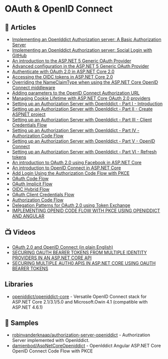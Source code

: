 # OAuth & OpenID Connect

## 📕 Articles
- [Implementing an OpenIddict Authorization server: A Basic Authorization Server](https://www.jerriepelser.com/blog/implementing-openiddict-authorization-server-part-1/)
- [Implementing an OpenIddict Authorization server: Social Login with GitHub](https://www.jerriepelser.com/blog/implementing-openiddict-authorization-server-part-2/)
- [An introduction to the ASP.NET 5 Generic OAuth Provider](https://www.jerriepelser.com/blog/introduction-to-aspnet5-generic-oauth-provider/)
- [Advanced configuration in the ASP.NET 5 Generic OAuth Provider](https://www.jerriepelser.com/blog/advanced-configuration-in-the-aspnet5-generic-oauth-provider/)
- [Authenticate with OAuth 2.0 in ASP.NET Core 2.0](https://www.jerriepelser.com/blog/authenticate-oauth-aspnet-core-2/)
- [Accessing the OIDC tokens in ASP.NET Core 2.0](https://www.jerriepelser.com/blog/accessing-tokens-aspnet-core-2/)
- [Overriding the NameClaimType when using the ASP.NET Core OpenID Connect middleware](https://www.jerriepelser.com/blog/overriding-name-claimtype-aspnetcore-oidc/)
- [Adding parameters to the OpenID Connect Authorization URL](https://www.jerriepelser.com/blog/adding-parameters-to-openid-connect-authorization-url/)
- [Managing Cookie Lifetime with ASP.NET Core OAuth 2.0 providers](https://www.jerriepelser.com/blog/managing-session-lifetime-aspnet-core-oauth-providers/)
- [Setting up an Authorization Server with OpenIddict - Part I - Introduction](https://dev.to/robinvanderknaap/setting-up-an-authorization-server-with-openiddict-part-i-introduction-4jid)
- [Setting up an Authorization Server with OpenIddict - Part II - Create ASPNET project](https://dev.to/robinvanderknaap/setting-up-an-authorization-server-with-openiddict-part-ii-create-aspnet-project-4949)
- [Setting up an Authorization Server with OpenIddict - Part III - Client Credentials Flow](https://dev.to/robinvanderknaap/setting-up-an-authorization-server-with-openiddict-part-iii-client-credentials-flow-55lp)
- [Setting up an Authorization Server with OpenIddict - Part IV - Authorization Code Flow](https://dev.to/robinvanderknaap/setting-up-an-authorization-server-with-openiddict-part-iv-authorization-code-flow-3eh8)
- [Setting up an Authorization Server with OpenIddict - Part V - OpenID Connect](https://dev.to/robinvanderknaap/setting-up-an-authorization-server-with-openiddict-part-v-openid-connect-a8j)
- [Setting up an Authorization Server with OpenIddict - Part VI - Refresh tokens](https://dev.to/robinvanderknaap/setting-up-an-authorization-server-with-openiddict-part-vi-refresh-tokens-5669)
- [An introduction to OAuth 2.0 using Facebook in ASP.NET Core](https://andrewlock.net/an-introduction-to-oauth-2-using-facebook-in-asp-net-core/)
- [An introduction to OpenID Connect in ASP.NET Core](https://andrewlock.net/an-introduction-to-openid-connect-in-asp-net-core/)
- [Add Login Using the Authorization Code Flow with PKCE](https://auth0.com/docs/flows/add-login-using-the-authorization-code-flow-with-pkce)
- [OAuth Code Flow](https://curity.io/resources/learn/oauth-code-flow/)
- [OAuth Implicit Flow](https://curity.io/resources/learn/oauth-implicit-flow/)
- [OIDC Hybrid Flow](https://curity.io/resources/learn/oauth-hybrid-flow/)
- [OAuth Client Credentials Flow](https://curity.io/resources/learn/oauth-client-credentials-flow/)
- [Authorization Code Flow](https://auth0.com/docs/flows/authorization-code-flow)
- [Delegation Patterns for OAuth 2.0 using Token Exchange](https://www.scottbrady91.com/oauth/delegation-patterns-for-oauth-20)
- [IMPLEMENTING OPENID CODE FLOW WITH PKCE USING OPENIDDICT AND ANGULAR](https://damienbod.com/2017/04/11/implementing-openid-implicit-flow-using-openiddict-and-angular/)
## 📺 Videos
- [OAuth 2.0 and OpenID Connect (in plain English)](https://www.youtube.com/watch?v=996OiexHze0)
- [SECURING OAUTH BEARER TOKENS FROM MULTIPLE IDENTITY PROVIDERS IN AN ASP.NET CORE API](https://damienbod.com/2021/05/17/securing-multiple-identity-provider-oauth-bearer-tokens-in-an-asp-net-core-api/)
- [SECURING MULTIPLE AUTH0 APIS IN ASP.NET CORE USING OAUTH BEARER TOKENS](https://damienbod.com/2021/04/19/securing-multiple-auth0-apis-in-asp-net-core-using-oauth-bearer-tokens/)

## Libraries
- [openiddict/openiddict-core](https://github.com/openiddict/openiddict-core) - Versatile OpenID Connect stack for ASP.NET Core 2.1/3.1/5.0 and Microsoft.Owin 4.1 (compatible with ASP.NET 4.6.1)

## 🚀 Samples
- [robinvanderknaap/authorization-server-openiddict](https://github.com/robinvanderknaap/authorization-server-openiddict) - Authorization Server implemented with OpenIddict.
- [damienbod/AspNetCoreOpeniddict](https://github.com/damienbod/AspNetCoreOpeniddict) - OpenIddict Angular ASP.NET Core OpenID Connect Code Flow with PKCE